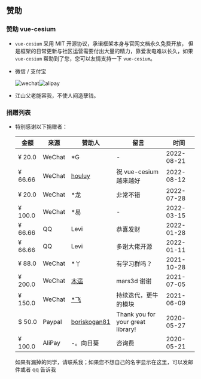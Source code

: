 <!--
 * @Author: zouyaoji@https://github.com/zouyaoji
 * @Date: 2021-07-13 09:06:45
 * @LastEditTime: 2022-08-22 21:35:02
 * @LastEditors: zouyaoji
 * @Description:
 * @FilePath: \vue-cesium@next\website\docs\zh-CN\donations.md
-->

## 赞助

### 赞助 vue-cesium

- `vue-cesium` 采用 MIT 开源协议，承诺框架本身与官网文档永久免费开放， 但是框架的日常更新与社区运营需要付出大量的精力，靠爱发电难以长久，如果 `vue-cesium` 帮助到了您，您可以友情支持一下 `vue-cesium`。

- 微信 / 支付宝

  <div style="display: flex">
    <img alt="wechat" title="wechat" src="https://zouyaoji.top/vue-cesium/images/wechat.png">
    <img alt="alipay" title="alipay" src="https://zouyaoji.top/vue-cesium/images/alipay.png">
  </div>

- 江山父老能容我，不使人间造孽钱。

### 捐赠列表

- 特别感谢以下捐赠者：

  | 金额    | 来源   | 赞助人                                          | 留言                              | 时间       |
  | ------- | ------ | ----------------------------------------------- | --------------------------------- | ---------- |
  | ¥ 20.0  | WeChat | \*G                                             | -                                 | 2022-08-21 |
  | ¥ 66.66 | WeChat | [houluy](https://github.com/houluy)             | 祝 vue-cesium 越来越好            | 2022-08-12 |
  | ¥ 20.0  | WeChat | \*龙                                            | 非常不错                          | 2022-07-28 |
  | ¥ 100.0 | WeChat | \*易                                            | -                                 | 2022-03-15 |
  | ¥ 66.66 | QQ     | Levi                                            | 恭喜发财                          | 2022-01-28 |
  | ¥ 66.66 | QQ     | Levi                                            | 多谢大佬开源                      | 2022-01-11 |
  | ¥ 88.0  | WeChat | \*丫                                            | 有学习群吗？                      | 2021-10-28 |
  | ¥ 200.0 | WeChat | [木遥](https://github.com/muyao1987)            | mars3d 谢谢                       | 2021-07-05 |
  | ¥ 150.0 | WeChat | [\*飞](https://github.com/ZephyrTan)            | 持续迭代，更牛的模块              | 2021-06-09 |
  | $ 50.0  | Paypal | [boriskogan81](https://github.com/boriskogan81) | Thank you for your great library! | 2020-05-27 |
  | ¥ 100.0 | AliPay | -。向日葵                                       | 咨询费                            | 2020-05-21 |

  如果有漏掉的同学，请联系我；如果您不想自己的名字显示在这里，可以发邮件或者 qq 告诉我
